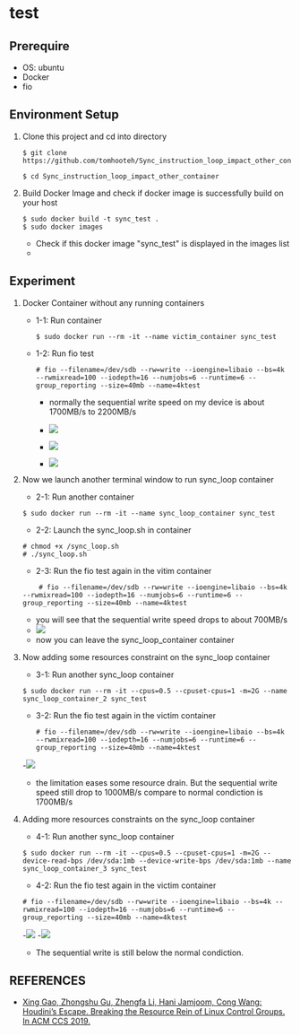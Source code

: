 # test

## Prerequire
- OS: ubuntu
- Docker
- fio

## Environment Setup
1. Clone this project and cd into directory
    ```
    $ git clone https://github.com/tomhooteh/Sync_instruction_loop_impact_other_container.git

    $ cd Sync_instruction_loop_impact_other_container
    ```
2. Build Docker Image and check if docker image is successfully build on your host
    ```
    $ sudo docker build -t sync_test .
    $ sudo docker images
    ```
    - Check if this docker image "sync_test" is displayed in the images list
    - 
## Experiment
1. Docker Container without any running containers
    - 1-1: Run container
        ```
        $ sudo docker run --rm -it --name victim_container sync_test
        ```
    - 1-2: Run fio test
        ```
        # fio --filename=/dev/sdb --rw=write --ioengine=libaio --bs=4k --rwmixread=100 --iodepth=16 --numjobs=6 --runtime=6 --group_reporting --size=40mb --name=4ktest
        ```
        - normally the sequential write speed on my device is about 1700MB/s to 2200MB/s
        - ![](https://i.imgur.com/eOGYc9E.png)

        - ![](https://i.imgur.com/UME10ZK.png)

        - ![](https://i.imgur.com/tYaENBJ.png)
2. Now we launch another terminal window to run sync_loop container
    - 2-1: Run another container
    ```
    $ sudo docker run --rm -it --name sync_loop_container sync_test
    ```
    
    - 2-2: Launch the sync_loop.sh in container
    ```
    # chmod +x /sync_loop.sh
    # ./sync_loop.sh
    ```
    
    - 2-3: Run the fio test again in the vitim container
    ```
        # fio --filename=/dev/sdb --rw=write --ioengine=libaio --bs=4k --rwmixread=100 --iodepth=16 --numjobs=6 --runtime=6 --group_reporting --size=40mb --name=4ktest
    ```
    - you will see that the sequential write speed drops to about 700MB/s
    - ![](https://i.imgur.com/k1xP1LS.png)
    - now you can leave the sync_loop_container container
 3. Now adding some resources constraint on the sync_loop container
    - 3-1: Run another sync_loop container
    ```
    $ sudo docker run --rm -it --cpus=0.5 --cpuset-cpus=1 -m=2G --name sync_loop_container_2 sync_test
    ```
    - 3-2: Run the fio test again in the victim container
        ```
        # fio --filename=/dev/sdb --rw=write --ioengine=libaio --bs=4k --rwmixread=100 --iodepth=16 --numjobs=6 --runtime=6 --group_reporting --size=40mb --name=4ktest
        ```
    -![](https://i.imgur.com/3iuWSkq.png)
    - the limitation eases some resource drain. But the sequential write speed still drop to 1000MB/s compare to normal condiction is 1700MB/s
 
 4. Adding more resources constraints on the sync_loop container
    - 4-1: Run another sync_loop container
    ```
    $ sudo docker run --rm -it --cpus=0.5 --cpuset-cpus=1 -m=2G --device-read-bps /dev/sda:1mb --device-write-bps /dev/sda:1mb --name sync_loop_container_3 sync_test
    ```
    - 4-2: Run the fio test again in the victim container
    ```
    # fio --filename=/dev/sdb --rw=write --ioengine=libaio --bs=4k --rwmixread=100 --iodepth=16 --numjobs=6 --runtime=6 --group_reporting --size=40mb --name=4ktest
    ```
    -![](https://i.imgur.com/85rQC7w.png)
    -![](https://i.imgur.com/RmCqLGG.png)
    - The sequential write is still below the normal condiction.
 

## REFERENCES
- [Xing Gao, Zhongshu Gu, Zhengfa Li, Hani Jamjoom, Cong Wang: Houdini’s Escape. Breaking the Resource Rein of Linux Control Groups. In ACM CCS 2019.](https://gzs715.github.io/pubs/HOUDINI_CCS19.pdf)
